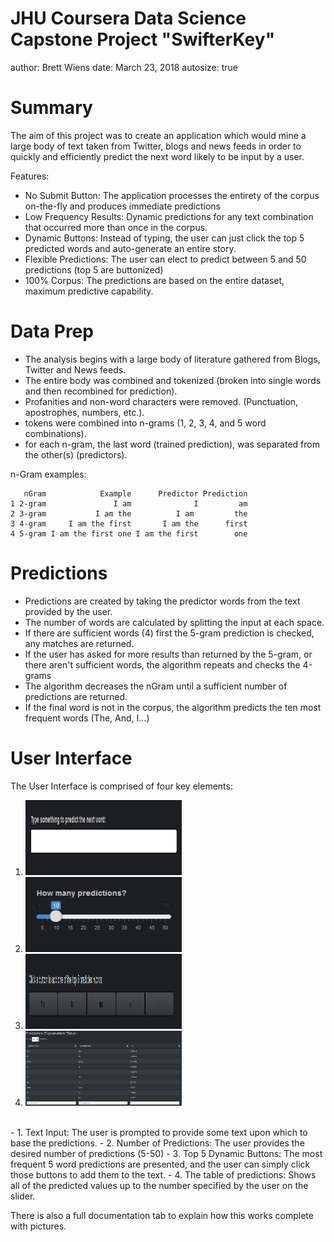 JHU Coursera Data Science     
Capstone Project
"SwifterKey"
========================================================
author: Brett Wiens
date: March 23, 2018
autosize: true

Summary
========================================================

The aim of this project was to create an application which would mine a large body of text taken from Twitter, blogs and news feeds in order to quickly and efficiently predict the next word likely to be input by a user.

Features:

* No Submit Button: The application processes the entirety of the corpus on-the-fly and produces immediate predictions
* Low Frequency Results: Dynamic predictions for any text combination that occurred more than once in the corpus.
* Dynamic Buttons: Instead of typing, the user can just click the top 5 predicted words and auto-generate an entire story.
* Flexible Predictions: The user can elect to predict between 5 and 50 predictions (top 5 are buttonized)
* 100% Corpus: The predictions are based on the entire dataset, maximum predictive capability.

Data Prep
========================================================

* The analysis begins with a large body of literature gathered from Blogs, Twitter and News feeds.
* The entire body was combined and tokenized (broken into single words and then recombined for prediction).
* Profanities and non-word characters were removed. (Punctuation, apostrophes, numbers, etc.).
* tokens were combined into n-grams (1, 2, 3, 4, and 5 word combinations).
* for each n-gram, the last word (trained prediction), was separated from the other(s) (predictors).

n-Gram examples:  

```
   nGram            Example      Predictor Prediction
1 2-gram               I am              I         am
2 3-gram           I am the          I am         the
3 4-gram     I am the first       I am the      first
4 5-gram I am the first one I am the first        one
```

Predictions
========================================================

- Predictions are created by taking the predictor words from the text provided by the user.
- The number of words are calculated by splitting the input at each space.
- If there are sufficient words (4) first the 5-gram prediction is checked, any matches are returned.
- If the user has asked for more results than returned by the 5-gram, or there aren't sufficient words, the algorithm repeats and checks the 4-grams
- The algorithm decreases the nGram until a sufficient number of predictions are returned.
- If the final word is not in the corpus, the algorithm predicts the ten most frequent words (The, And, I...)

User Interface
========================================================

The User Interface is comprised of four key elements:
<br>
1. <img src = "www/InputText.png" width = 250, height = 120>
2. <img src = "www/PredictionNumber.png" width = 250, height = 120>
3. <img src = "www/Top5.png" width = 250, height = 120>
4. <img src = "www/PredictTable.png" width = 250, height = 120>
<br>
- 1.  Text Input: The user is prompted to provide some text upon which to base the predictions.
- 2.  Number of Predictions: The user provides the desired number of predictions (5-50)
- 3.  Top 5 Dynamic Buttons: The most frequent 5 word predictions are presented, and the user can simply click those buttons to add them to the text.
- 4.  The table of predictions: Shows all of the predicted values up to the number specified by the user on the slider.

There is also a full documentation tab to explain how this works complete with pictures.
